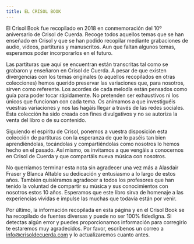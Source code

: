 ```yaml
---
title: EL CRISOL BOOK
---
```


El Crisol Book fue recopilado en 2018 en conmemoración del 10º aniversario de Crisol de Cuerda. Recoge todos aquellos temas que se han enseñado en Crisol y que se han podido recopilar mediante grabaciones de audio, vídeos, partituras y manuscritos. Aun que faltan algunos temas, esperamos poder incorporarlos en el futuro.

Las partituras que aquí se encuentran están transcritas tal como se grabaron y enseñaron en Crisol de Cuerda. A pesar de que existen divergencias con los temas originales (o aquellos recopilados en otras colecciones) hemos querido preservar las variaciones que, para nosotros, sirven como referente. Los acordes de cada melodía están pensados como guía para poder tocar rápidamente. No pretenden ser exhaustivos ni los únicos que funcionan con cada tema. Os animamos a que investiguéis vuestras variaciones y nos las hagáis llegar a través de las redes sociales. Esta colección ha sido creada con fines divulgativos y no se autoriza la venta del libro o de su contenido.

Siguiendo el espíritu de Crisol, ponemos a vuestra disposición esta colección de partituras con la esperanza de que lo paséis tan bien aprendiéndolas, tocándolas y compartiéndolas como nosotros lo hemos hecho en el pasado. Así mismo, os invitamos a que vengáis a conocernos en Crisol de Cuerda y que compartáis nueva música con nosotros.

No querríamos terminar esta nota sin agradecer una vez más a Alasdair Fraser y Blanca Altable su dedicación y entusiasmo a lo largo de estos años. También quisiéramos agradecer a todos los profesores que han tenido la voluntad de compartir su música y sus conocimientos con nosotros estos 10 años. Esperamos que este libro sirva de homenaje a las experiencias vividas e impulse las muchas que todavía están por venir.

Por último, la información recopilada en esta página y en el Crisol Book se ha recopilado de fuentes diversas y puede no ser 100% fidedigna. Si detectas algún error y puedes proporcionarnos información para corregirlo te estaremos muy agradecidos. Por favor, escríbenos un correo a [info@crisoldecuerda.com](mailto:info@crisoldecuerda.com?subject=Errata%20en%20Crisol%20Book) y lo actualizaremos cuanto antes.
